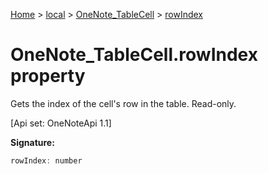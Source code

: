 [Home](./index) &gt; [local](local.md) &gt; [OneNote\_TableCell](local.onenote_tablecell.md) &gt; [rowIndex](local.onenote_tablecell.rowindex.md)

# OneNote\_TableCell.rowIndex property

Gets the index of the cell's row in the table. Read-only. 

 \[Api set: OneNoteApi 1.1\]

**Signature:**
```javascript
rowIndex: number
```

